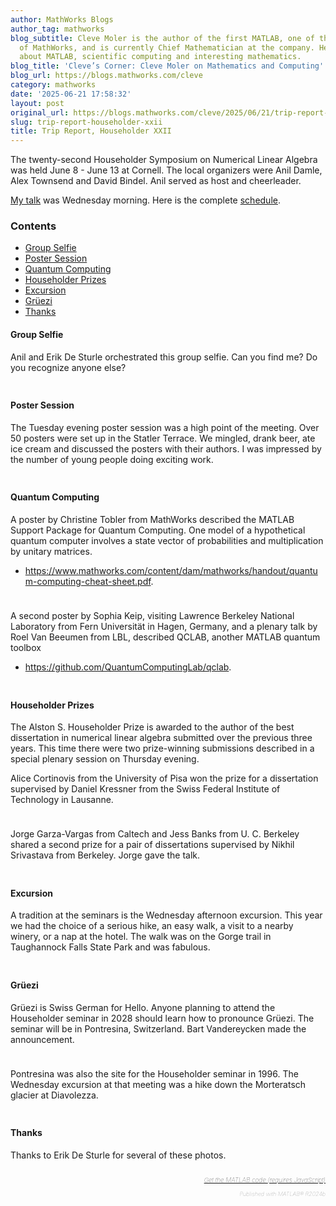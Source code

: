 ```yaml
---
author: MathWorks Blogs
author_tag: mathworks
blog_subtitle: Cleve Moler is the author of the first MATLAB, one of the founders
  of MathWorks, and is currently Chief Mathematician at the company. He writes here
  about MATLAB, scientific computing and interesting mathematics.
blog_title: 'Cleve’s Corner: Cleve Moler on Mathematics and Computing'
blog_url: https://blogs.mathworks.com/cleve
category: mathworks
date: '2025-06-21 17:58:32'
layout: post
original_url: https://blogs.mathworks.com/cleve/2025/06/21/trip-report-householder-xxii/?s_tid=feedtopost
slug: trip-report-householder-xxii
title: Trip Report, Householder XXII
---
```


<div class="content"><!--introduction-->
<p>The twenty-second Householder Symposium on Numerical Linear Algebra was held June 8 - June 13 at Cornell. The local organizers were Anil Damle, Alex Townsend and David Bindel. Anil served as host and cheerleader.</p>

<p>
<a href="https://blogs.mathworks.com/cleve/2025/06/12/a-million-dollar-matrix/">My talk</a> was Wednesday morning. Here is the complete <a href="https://householder-symposium.github.io/schedule.html">schedule</a>.</p>

<!--/introduction-->
<h3>Contents</h3>
<div>
<ul>
<li>
<a href="https://feeds.feedburner.com/mathworks/moler#f402423b-cb81-4e90-93ab-76eebe7e3bff">Group Selfie</a>
</li>
<li>
<a href="https://feeds.feedburner.com/mathworks/moler#900d99fc-07f7-4a8c-a630-0e6c7f347a8c">Poster Session</a>
</li>
<li>
<a href="https://feeds.feedburner.com/mathworks/moler#ef80a124-71d5-4978-82d7-cd69347d59c9">Quantum Computing</a>
</li>
<li>
<a href="https://feeds.feedburner.com/mathworks/moler#650df2ca-6b59-4e9d-b3b9-f02a4cf2bb10">Householder Prizes</a>
</li>
<li>
<a href="https://feeds.feedburner.com/mathworks/moler#af59e9bd-360d-4e8c-9096-dd5f227784ea">Excursion</a>
</li>
<li>
<a href="https://feeds.feedburner.com/mathworks/moler#928e34bb-faf3-4382-960a-704094ecbfe4">Gr&uuml;ezi</a>
</li>
<li>
<a href="https://feeds.feedburner.com/mathworks/moler#f6f32e88-3fc4-4287-93d4-17b877519b2b">Thanks</a>
</li>
</ul>
</div>

<h4>Group Selfie<a name="f402423b-cb81-4e90-93ab-76eebe7e3bff"></a>
</h4>
<p>Anil and Erik De Sturle orchestrated this group selfie. Can you find me? Do you recognize anyone else?</p>

<p>
<img alt="" hspace="5" src="https://blogs.mathworks.com/cleve/files/HXXII_selfie.png" vspace="5" /> </p>

<h4>Poster Session<a name="900d99fc-07f7-4a8c-a630-0e6c7f347a8c"></a>
</h4>
<p>The Tuesday evening poster session was a high point of the meeting. Over 50 posters were set up in the Statler Terrace. We mingled, drank beer, ate ice cream and discussed the posters with their authors. I was impressed by the number of young people doing exciting work.</p>

<p>
<img alt="" hspace="5" src="https://blogs.mathworks.com/cleve/files/Posters.png" vspace="5" /> </p>

<h4>Quantum Computing<a name="ef80a124-71d5-4978-82d7-cd69347d59c9"></a>
</h4>
<p>A poster by Christine Tobler from MathWorks described the MATLAB Support Package for Quantum Computing. One model of a hypothetical quantum computer involves a state vector of probabilities and multiplication by unitary matrices.</p>

<div>
<ul>
<li>
<a href="https://www.mathworks.com/content/dam/mathworks/handout/quantum-computing-cheat-sheet.pdf">https://www.mathworks.com/content/dam/mathworks/handout/quantum-computing-cheat-sheet.pdf</a>.</li>
</ul>
</div>

<p>
<img alt="" hspace="5" src="https://blogs.mathworks.com/cleve/files/Christine.png" vspace="5" /> </p>

<p>A second poster by Sophia Keip, visiting Lawrence Berkeley National Laboratory from Fern Universit&auml;t in Hagen, Germany, and a plenary talk by Roel Van Beeumen from LBL, described QCLAB, another MATLAB quantum toolbox</p>

<div>
<ul>
<li>
<a href="https://github.com/QuantumComputingLab/qclab">https://github.com/QuantumComputingLab/qclab</a>.</li>
</ul>
</div>

<p>
<img alt="" hspace="5" src="https://blogs.mathworks.com/cleve/files/QCLAB_poster.jpg" vspace="5" /> </p>

<h4>Householder Prizes<a name="650df2ca-6b59-4e9d-b3b9-f02a4cf2bb10"></a>
</h4>
<p>The Alston S. Householder Prize is awarded to the author of the best dissertation in numerical linear algebra submitted over the previous three years. This time there were two prize-winning submissions described in a special plenary session on Thursday evening.</p>

<p>Alice Cortinovis from the University of Pisa won the prize for a dissertation supervised by Daniel Kressner from the Swiss Federal Institute of Technology in Lausanne.</p>

<p>
<img alt="" hspace="5" src="https://blogs.mathworks.com/cleve/files/Alice.png" vspace="5" /> </p>

<p>Jorge Garza-Vargas from Caltech and Jess Banks from U. C. Berkeley shared a second prize for a pair of dissertations supervised by Nikhil Srivastava from Berkeley. Jorge gave the talk.</p>

<p>
<img alt="" hspace="5" src="https://blogs.mathworks.com/cleve/files/Jorge.png" vspace="5" /> </p>

<h4>Excursion<a name="af59e9bd-360d-4e8c-9096-dd5f227784ea"></a>
</h4>
<p>A tradition at the seminars is the Wednesday afternoon excursion. This year we had the choice of a serious hike, an easy walk, a visit to a nearby winery, or a nap at the hotel. The walk was on the Gorge trail in Taughannock Falls State Park and was fabulous.</p>

<p>
<img alt="" hspace="5" src="https://blogs.mathworks.com/cleve/files/Taughannock.png" vspace="5" /> </p>

<h4>Gr&uuml;ezi<a name="928e34bb-faf3-4382-960a-704094ecbfe4"></a>
</h4>
<p>Gr&uuml;ezi is Swiss German for Hello. Anyone planning to attend the Householder seminar in 2028 should learn how to pronounce Gr&uuml;ezi. The seminar will be in Pontresina, Switzerland. Bart Vandereycken made the announcement.</p>

<p>
<img alt="" hspace="5" src="https://blogs.mathworks.com/cleve/files/Pontresina.png" vspace="5" /> </p>

<p>Pontresina was also the site for the Householder seminar in 1996. The Wednesday excursion at that meeting was a hike down the Morteratsch glacier at Diavolezza.</p>

<p>
<img alt="" hspace="5" src="https://blogs.mathworks.com/cleve/files/Glacier.png" vspace="5" /> </p>

<h4>Thanks<a name="f6f32e88-3fc4-4287-93d4-17b877519b2b"></a>
</h4>
<p>Thanks to Erik De Sturle for several of these photos.</p>

<!-- 
    function grabCode_3fc25520ada249c38d629067b3d5dc17() {
        // Remember the title so we can use it in the new page
        title = document.title;

        // Break up these strings so that their presence
        // in the Javascript doesn't mess up the search for
        // the MATLAB code.
        t1='3fc25520ada249c38d629067b3d5dc17 ' + '##### ' + 'SOURCE BEGIN' + ' #####';
        t2='##### ' + 'SOURCE END' + ' #####' + ' 3fc25520ada249c38d629067b3d5dc17';
    
        b=document.getElementsByTagName('body')[0];
        i1=b.innerHTML.indexOf(t1)+t1.length;
        i2=b.innerHTML.indexOf(t2);
 
        code_string = b.innerHTML.substring(i1, i2);
        code_string = code_string.replace(/REPLACE_WITH_DASH_DASH/g,'--');

        // Use /x3C/g instead of the less-than character to avoid errors 
        // in the XML parser.
        // Use '\x26#60;' instead of '<' so that the XML parser
        // doesn't go ahead and substitute the less-than character. 
        code_string = code_string.replace(/\x3C/g, '\x26#60;');

        copyright = 'Copyright 2025 The MathWorks, Inc.';

        w = window.open();
        d = w.document;
        d.write('<pre>\n');
        d.write(code_string);

        // Add copyright line at the bottom if specified.
        if (copyright.length > 0) {
            d.writeln('');
            d.writeln('%%');
            if (copyright.length > 0) {
                d.writeln('% _' + copyright + '_');
            }
        }

        d.write('</pre>\n');

        d.title = title + ' (MATLAB code)';
        d.close();
    }   
     -->
<p style="text-align: right; font-size: xx-small; font-weight: lighter; font-style: italic; color: gray;">
<br />
<a href=""><span style="font-size: x-small; font-style: italic;">Get 
      the MATLAB code <noscript>(requires JavaScript)</noscript>
</span></a>
<br />
<br />
      Published with MATLAB&reg; R2024b<br />
</p>

</div>

<!--
3fc25520ada249c38d629067b3d5dc17 ##### SOURCE BEGIN #####
%% Trip Report, Householder XXII
% The twenty-second
% Householder Symposium on Numerical Linear Algebra was 
% held June 8 - June 13 at Cornell.
% The local organizers were Anil Damle,
% Alex Townsend and David Bindel.  Anil served as host and
% cheerleader.  
%
% <https://blogs.mathworks.com/cleve/2025/06/12/a-million-dollar-matrix/
% My talk> was Wednesday morning.
% Here is the complete
% <https://householder-symposium.github.io/schedule.html schedule>.

%% Group Selfie
% Anil and Erik De Sturle orchestrated this group selfie.
% Can you find me?  Do you recognize anyone else?
%
% <<HXXII_selfie.png>>
%

%% Poster Session
% The Tuesday evening poster session was a high point of the meeting.
% Over 50 posters were set up in the Statler Terrace.
% We mingled, drank beer, ate ice cream and
% discussed the posters with their authors.
% I was impressed by the number of young people doing exciting work.
%
% <<Posters.png>>

%% Quantum Computing
% A poster by Christine Tobler from MathWorks described the 
% MATLAB Support Package for Quantum Computing.
% One model of a hypothetical quantum computer involves a
% state vector of probabilities and multiplication by unitary matrices.
%
% * <https://www.mathworks.com/content/dam/mathworks/handout/quantum-computing-cheat-sheet.pdf>.
%
% <<Christine.png>>
%
% A second poster by Sophia Keip, visiting
% Lawrence Berkeley National Laboratory from Fern Universität in
% Hagen, Germany, and a plenary talk by 
% Roel Van Beeumen from LBL, 
% described QCLAB, another MATLAB quantum toolbox
%
% * <https://github.com/QuantumComputingLab/qclab>.
%
% <<QCLAB_poster.jpg>>

%% Householder Prizes
% The Alston S. Householder Prize is awarded to the author of
% the best dissertation in numerical linear algebra 
% submitted over the previous three years.
% This time there were two prize-winning submissions
% described in a special plenary session on Thursday evening.
% 
% Alice Cortinovis from the University of Pisa
% won the prize for a dissertation
% supervised by Daniel Kressner from the
% Swiss Federal Institute of Technology in Lausanne.
%
% <<Alice.png>>
%
% Jorge Garza-Vargas from Caltech and 
% Jess Banks from U. C. Berkeley shared
% a second prize for a pair of dissertations
% supervised by Nikhil Srivastava from Berkeley.
% Jorge gave the talk.
%
% <<Jorge.png>>
%

%% Excursion
% A tradition at the seminars is the Wednesday afternoon excursion.
% This year we had the choice of a serious hike, an easy walk,
% a visit to a nearby winery, or a nap at the hotel.  The walk was on
% the Gorge trail in Taughannock Falls State Park and was fabulous.
%
% <<Taughannock.png>>

%% Grüezi
% Grüezi is Swiss German for Hello.  Anyone planning to attend
% the Householder seminar in 2028 should learn how to pronounce
% Grüezi.
% The seminar will be in Pontresina, Switzerland.
% Bart Vandereycken made the announcement.
%
% <<Pontresina.png>>
%
% Pontresina was also the site for the Householder seminar in 1996.
% The Wednesday excursion at that meeting was a hike down the Morteratsch
% glacier at Diavolezza.
% 
% <<Glacier.png>>
%

%% Thanks
% Thanks to Erik De Sturle for several of these photos.

##### SOURCE END ##### 3fc25520ada249c38d629067b3d5dc17
-->